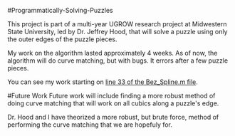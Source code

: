 #Programmatically-Solving-Puzzles

This project is part of a multi-year UGROW research project at Midwestern State University, led by Dr. Jeffrey Hood, that will solve a puzzle using only the outer edges of the puzzle pieces.

My work on the algorithm lasted approximately 4 weeks. As of now, the algorithm will do curve matching, but with bugs. It errors after a few puzzle pieces.

You can see my work starting on [line 33 of the Bez_Spline.m file](https://github.com/ebinnion/Programmatically-Solving-Puzzles/blob/master/Bez_Spline.m#L33).

#Future Work
Future work will include finding a more robust method of doing curve matching that will work on all cubics along a puzzle's edge.

Dr. Hood and I have theorized a more robust, but brute force, method of performing the curve matching that we are hopefuly for.
